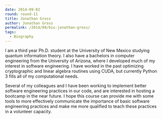```yaml
---
date: 2014-09-02
round: round-11
title: Jonathan Gross
author: Jonathan Gross
permalink: /2014/09/bio-jonathan-gross/
tags:
  - Biography
---
```

I am a third year Ph.D. student at the University of New Mexico studying quantum information theory. I also have a bachelors in computer engineering from the University of Arizona, where I developed much of my interest in software engineering. I have worked in the past optimizing cryptographic and linear algebra routines using CUDA, but currently Python 3 fills all of my computational needs.

Several of my colleagues and I have been working to implement better software engineering practices in our code, and are interested in hosting a bootcamp in the near future. I hope this course can provide me with some tools to more effectively communicate the importance of basic software engineering practices and make me more qualified to teach these practices in a volunteer capacity.
